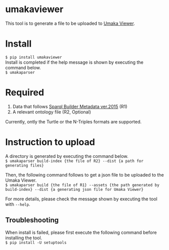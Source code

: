 # umakaviewer
This tool is to generate a file to be uploaded to [Umaka Viewer](https://umaka-viewer.dbcls.jp/).

# Install
`$ pip install umakaviewer`  
Install is completed if the help message is shown by executing the command below.  
`$ umakaparser`  

# Required
1. Data that follows [Sparql Builder Metadata ver.2015](http://www.sparqlbuilder.org/doc/sbm_2015sep/) (R1)
2. A relevant ontology file (R2, Optional)

Currently, ontly the Turtle or the N-Triples formats are supported.

# Instruction to upload

A directory is generated by executing the command below.  
`$ umakaparser build-index {the file of R2} --dist {a path for generating files}`

Then, the following command follows to get a json file to be uploaded to the Umaka Viewer.   
`$ umakaparser build {the file of R1} --assets {the path generated by build-index} --dist {a generating json file for Umaka Viewer}`  

For more details, please check the message shown by executing the tool with `--help`.

## Troubleshooting

When install is failed, please first execute the following command before installing the tool.  
`$ pip install -U setuptools`
